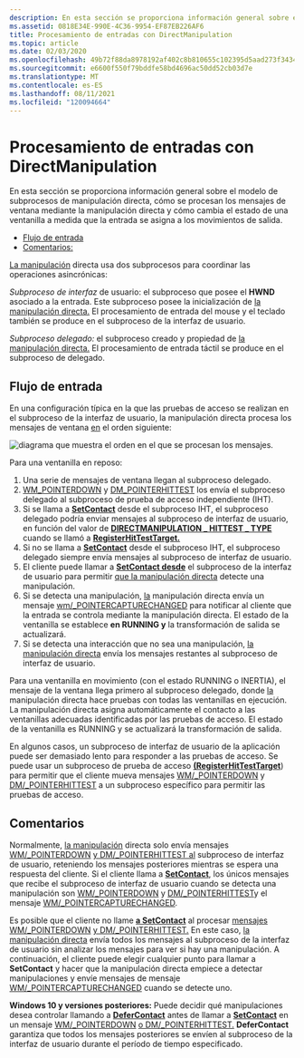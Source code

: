 ```yaml
---
description: En esta sección se proporciona información general sobre el modelo de subprocesos de manipulación directa, cómo se procesan los mensajes de ventana mediante la manipulación directa y cómo cambia el estado de una ventanilla a medida que la entrada se asigna a los movimientos de salida.
ms.assetid: 0818E34E-990E-4C36-9954-EF87EB226AF6
title: Procesamiento de entradas con DirectManipulation
ms.topic: article
ms.date: 02/03/2020
ms.openlocfilehash: 49b72f88da8978192af402c8b810655c102395d5aad273f34340ed57e2703008
ms.sourcegitcommit: e6600f550f79bddfe58bd4696ac50dd52cb03d7e
ms.translationtype: MT
ms.contentlocale: es-ES
ms.lasthandoff: 08/11/2021
ms.locfileid: "120094664"
---
```

# <a name="processing-input-with-directmanipulation"></a>Procesamiento de entradas con DirectManipulation

En esta sección se [](direct-manipulation-portal.md) proporciona información general sobre el modelo de subprocesos de manipulación directa, cómo se procesan los mensajes de ventana mediante la manipulación directa y cómo cambia el estado de una ventanilla a medida que la entrada se asigna a los movimientos de salida.

- [Flujo de entrada](#input-flow)
- [Comentarios:](#remarks)

[La manipulación](direct-manipulation-portal.md) directa usa dos subprocesos para coordinar las operaciones asincrónicas:

*Subproceso de interfaz* de usuario: el subproceso que posee el **HWND** asociado a la entrada. Este subproceso posee la inicialización de [la manipulación directa.](direct-manipulation-portal.md) El procesamiento de entrada del mouse y el teclado también se produce en el subproceso de la interfaz de usuario.

*Subproceso delegado:* el subproceso creado y propiedad de [la manipulación directa.](direct-manipulation-portal.md) El procesamiento de entrada táctil se produce en el subproceso de delegado.

## <a name="input-flow"></a>Flujo de entrada

En una configuración típica en la que las pruebas de acceso se realizan en el subproceso de la interfaz de usuario, la manipulación directa procesa los mensajes de ventana [en](direct-manipulation-portal.md) el orden siguiente:

![diagrama que muestra el orden en el que se procesan los mensajes.](images/inputprocessing.png)

Para una ventanilla en reposo:

1. Una serie de mensajes de ventana llegan al subproceso delegado.
2. [WM_POINTERDOWN](../inputmsg/wm-pointerdown.md) y [DM_POINTERHITTEST](../inputmsg/dm-pointerhittest.md) los envía el subproceso delegado al subproceso de prueba de acceso independiente (IHT).
3. Si se llama a [**SetContact**](/windows/win32/api/DirectManipulation/nf-directmanipulation-idirectmanipulationviewport-setcontact) desde el subproceso IHT, el subproceso delegado podría enviar mensajes al subproceso de interfaz de usuario, en función del valor de [**DIRECTMANIPULATION \_ HITTEST \_ TYPE**](/windows/win32/api/directmanipulation/ne-directmanipulation-directmanipulation_hittest_type) cuando se llamó a [**RegisterHitTestTarget.**](/windows/win32/api/DirectManipulation/nf-directmanipulation-idirectmanipulationmanager-registerhittesttarget)
4. Si no se llama a [**SetContact**](/windows/win32/api/DirectManipulation/nf-directmanipulation-idirectmanipulationviewport-setcontact) desde el subproceso IHT, el subproceso delegado siempre envía mensajes al subproceso de interfaz de usuario.
5. El cliente puede llamar a [**SetContact desde**](/windows/win32/api/DirectManipulation/nf-directmanipulation-idirectmanipulationviewport-setcontact) el subproceso de la interfaz de usuario para permitir [que la manipulación directa](direct-manipulation-portal.md) detecte una manipulación.
6. Si se detecta una manipulación, [la](direct-manipulation-portal.md) manipulación directa envía un mensaje [wm/_POINTERCAPTURECHANGED](../inputmsg/wm-pointercapturechanged.md) para notificar al cliente que la entrada se controla mediante la manipulación directa. El estado de la ventanilla se establece **en RUNNING y** la transformación de salida se actualizará.
7. Si se detecta una interacción que no sea una manipulación, [la manipulación directa](direct-manipulation-portal.md) envía los mensajes restantes al subproceso de interfaz de usuario.

Para una ventanilla en movimiento (con el estado RUNNING o INERTIA), el mensaje de la ventana llega primero al subproceso delegado, donde [la](direct-manipulation-portal.md) manipulación directa hace pruebas con todas las ventanillas en ejecución. La manipulación directa asigna automáticamente el contacto a las ventanillas adecuadas identificadas por las pruebas de acceso. El estado de la ventanilla es RUNNING y se actualizará la transformación de salida.

En algunos casos, un subproceso de interfaz de usuario de la aplicación puede ser demasiado lento para responder a las pruebas de acceso. Se puede usar un subproceso de prueba de acceso [**(RegisterHitTestTarget**](/windows/win32/api/DirectManipulation/nf-directmanipulation-idirectmanipulationmanager-registerhittesttarget)) para permitir que el cliente mueva mensajes [WM/_POINTERDOWN](../inputmsg/wm-pointerdown.md) y [DM/_POINTERHITTEST](../inputmsg/dm-pointerhittest.md) a un subproceso específico para permitir las pruebas de acceso.

## <a name="remarks"></a>Comentarios

Normalmente, [la manipulación](direct-manipulation-portal.md) directa solo envía mensajes [WM/_POINTERDOWN](../inputmsg/wm-pointerdown.md) [y DM/_POINTERHITTEST al](../inputmsg/dm-pointerhittest.md) subproceso de interfaz de usuario, reteniendo los mensajes posteriores mientras se espera una respuesta del cliente. Si el cliente llama a [**SetContact**](/windows/win32/api/DirectManipulation/nf-directmanipulation-idirectmanipulationviewport-setcontact), los únicos mensajes que recibe el subproceso de interfaz de usuario cuando se detecta una manipulación son [WM/_POINTERDOWN](../inputmsg/wm-pointerdown.md) y [DM/_POINTERHITTEST](../inputmsg/dm-pointerhittest.md)y el mensaje [WM/_POINTERCAPTURECHANGED](../inputmsg/wm-pointercapturechanged.md).

Es posible que el cliente no llame [**a SetContact**](/windows/win32/api/DirectManipulation/nf-directmanipulation-idirectmanipulationviewport-setcontact) al procesar [mensajes WM/_POINTERDOWN](../inputmsg/wm-pointerdown.md) [y DM/_POINTERHITTEST.](../inputmsg/dm-pointerhittest.md) En este caso, [la manipulación directa](direct-manipulation-portal.md) envía todos los mensajes al subproceso de la interfaz de usuario sin analizar los mensajes para ver si hay una manipulación. A continuación, el cliente puede elegir cualquier punto para llamar a **SetContact** y hacer que la manipulación directa empiece a detectar manipulaciones y envíe mensajes de mensaje [WM/_POINTERCAPTURECHANGED](../inputmsg/wm-pointercapturechanged.md) cuando se detecte uno.

**Windows 10 y versiones posteriores:** Puede decidir qué manipulaciones desea controlar llamando a [**DeferContact**](/windows/win32/api/DirectManipulation/nf-directmanipulation-idirectmanipulationdefercontactservice-defercontact) antes de llamar a [**SetContact**](/windows/win32/api/DirectManipulation/nf-directmanipulation-idirectmanipulationviewport-setcontact) en un mensaje [WM/_POINTERDOWN](../inputmsg/wm-pointerdown.md) [o DM/_POINTERHITTEST.](../inputmsg/dm-pointerhittest.md) **DeferContact** garantiza que todos los mensajes posteriores se envíen al subproceso de la interfaz de usuario durante el período de tiempo especificado.
